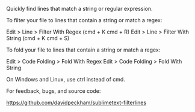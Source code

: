 Quickly find lines that match a string or regular expression.

To filter your file to lines that contain a string or match a regex:

  Edit > Line > Filter With Regex  (cmd + K  cmd + R)
  Edit > Line > Filter With String  (cmd + K  cmd + S)

To fold your file to lines that contain a string or match a regex:

  Edit > Code Folding > Fold With Regex
  Edit > Code Folding > Fold With String

On Windows and Linux, use ctrl instead of cmd.


For feedback, bugs, and source code:

https://github.com/davidpeckham/sublimetext-filterlines
